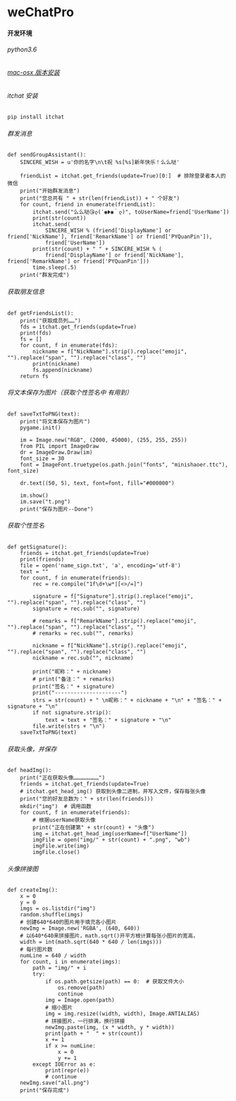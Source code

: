 # weChatPro
#### 开发环境
###### python3.6
###### [mac-osx 版本安装](https://www.python.org/downloads/mac-osx/)
###### itchat 安装
    pip install itchat

 
###### 群发消息
    def sendGroupAssistant():
        SINCERE_WISH = u'你的名字\n\t祝 %s[%s]新年快乐！么么哒'
    
        friendList = itchat.get_friends(update=True)[0:]  # 排除登录者本人的微信
        print("开始群发消息")
        print("您总共有 " + str(len(friendList)) + " 个好友")
        for count, friend in enumerate(friendList):
            itchat.send("么么哒😘ლ(′◉❥◉｀ლ)", toUserName=friend['UserName'])
            print(str(count))
            itchat.send(
                SINCERE_WISH % (friend['DisplayName'] or friend['NickName'], friend['RemarkName'] or friend['PYQuanPin']),
                friend['UserName'])
            print(str(count) + " " + SINCERE_WISH % (
                friend['DisplayName'] or friend['NickName'], friend['RemarkName'] or friend['PYQuanPin']))
            time.sleep(.5)
        print("群发完成")
        
###### 获取朋友信息

    def getFriendsList():
        print("获取成员列……")
        fds = itchat.get_friends(update=True)
        print(fds)
        fs = []
        for count, f in enumerate(fds):
            nickname = f["NickName"].strip().replace("emoji", "").replace("span", "").replace("class", "")
            print(nickname)
            fs.append(nickname)
        return fs
###### 将文本保存为图片（获取个性签名中 有用到）

    def saveTxtToPNG(text):
        print("将文本保存为图片")
        pygame.init()
    
        im = Image.new("RGB", (2000, 45000), (255, 255, 255))
        from PIL import ImageDraw
        dr = ImageDraw.Draw(im)
        font_size = 30
        font = ImageFont.truetype(os.path.join("fonts", "minishaoer.ttc"), font_size)
    
        dr.text((50, 5), text, font=font, fill="#000000")
    
        im.show()
        im.save("t.png")
        print("保存为图片--Done")
        
###### 获取个性签名
    def getSignature():
        friends = itchat.get_friends(update=True)
        print(friends)
        file = open('name_sign.txt', 'a', encoding='utf-8')
        text = ""
        for count, f in enumerate(friends):
            rec = re.compile("1f\d+\w*|[<>/=]")
    
            signature = f["Signature"].strip().replace("emoji", "").replace("span", "").replace("class", "")
            signature = rec.sub("", signature)
    
            # remarks = f["RemarkName"].strip().replace("emoji", "").replace("span", "").replace("class", "")
            # remarks = rec.sub("", remarks)
    
            nickname = f["NickName"].strip().replace("emoji", "").replace("span", "").replace("class", "")
            nickname = rec.sub("", nickname)
    
            print("昵称：" + nickname)
            # print("备注：" + remarks)
            print("签名：" + signature)
            print("---------------------")
            strs = str(count) + " \n昵称：" + nickname + "\n" + "签名：" + signature + "\n"
            if not signature.strip():
                text = text + "签名：" + signature + "\n"
            file.write(strs + "\n")
        saveTxtToPNG(text)
###### 获取头像，并保存
    def headImg():
        print("正在获取头像……………………")
        friends = itchat.get_friends(update=True)
        # itchat.get_head_img() 获取到头像二进制，并写入文件，保存每张头像
        print("您的好友总数为：" + str(len(friends)))
        mkdir("img")  # 调用函数
        for count, f in enumerate(friends):
            # 根据userName获取头像
            print("正在创建第" + str(count) + "头像")
            img = itchat.get_head_img(userName=f["UserName"])
            imgFile = open("img/" + str(count) + ".png", "wb")
            imgFile.write(img)
            imgFile.close()


###### 头像拼接图
    def createImg():
        x = 0
        y = 0
        imgs = os.listdir("img")
        random.shuffle(imgs)
        # 创建640*640的图片用于填充各小图片
        newImg = Image.new('RGBA', (640, 640))
        # 以640*640来拼接图片，math.sqrt()开平方根计算每张小图片的宽高，
        width = int(math.sqrt(640 * 640 / len(imgs)))
        # 每行图片数
        numLine = 640 / width
        for count, i in enumerate(imgs):
            path = "img/" + i
            try:
                if os.path.getsize(path) == 0:  # 获取文件大小
                    os.remove(path)
                    continue
                img = Image.open(path)
                # 缩小图片
                img = img.resize((width, width), Image.ANTIALIAS)
                # 拼接图片，一行排满，换行拼接
                newImg.paste(img, (x * width, y * width))
                print(path + "  " + str(count))
                x += 1
                if x >= numLine:
                    x = 0
                    y += 1
            except IOError as e:
                print(repr(e))
                # continue
        newImg.save("all.png")
        print("保存完成")